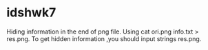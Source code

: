 # idshwk7
Hiding information in the end of png file.
Using cat ori.png info.txt > res.png.
To get hidden information ,you should input strings res.png.
